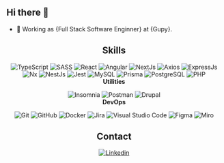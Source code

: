 ##  Hi there 👋

- 💼 Working as {Full Stack Software Enginner} at {Gupy}.

##

<div align="center">


## Skills
![TypeScript](https://img.shields.io/badge/-Typescript-333333?style=flat&logo=typescript)
![SASS](https://img.shields.io/badge/-SASS-333333?style=flat&logo=SASS&logoColor=1572B6)
![React](https://img.shields.io/badge/-React-333333?style=flat&logo=react)
![Angular](https://img.shields.io/badge/-Angular-333333?style=flat&logo=angular)
![NextJs](https://img.shields.io/badge/-Next%20JS-333333?style=flat&logo=next)
![Axios](https://img.shields.io/badge/-Axios-333333?style=flat&logo=axios)
![ExpressJs](https://img.shields.io/badge/-Express%20JS-333333?style=flat&logo=express)
![Nx](https://img.shields.io/badge/-NX-333333?style=flat&logo=nx)
![NestJs](https://img.shields.io/badge/-Nest%20JS-333333?style=flat&logo=nest)
![Jest](https://img.shields.io/badge/-Jest-333333?style=flat&logo=jest)
![MySQL](https://img.shields.io/badge/-MySQL-333333?style=flat&logo=mysql)
![Prisma](https://img.shields.io/badge/-Prisma-333333?style=flat&logo=prisma)
![PostgreSQL](https://img.shields.io/badge/-PostgresSQL-333333?style=flat&logo=postgresql)
![PHP](https://img.shields.io/badge/-PHP-333333?style=flat&logo=php)
<br/>
**Utilities**

![Insomnia](https://img.shields.io/badge/-Insomnia-333333?style=flat&logo=insomnia)
![Postman](https://img.shields.io/badge/-Postman-333333?style=flat&logo=postman)
![Drupal](https://img.shields.io/badge/-Drupal-333333?style=flat&logo=drupal)
<br/>
**DevOps**

![Git](https://img.shields.io/badge/-Git-333333?style=flat&logo=git)
![GitHub](https://img.shields.io/badge/-GitHub-333333?style=flat&logo=github)
![Docker](https://img.shields.io/badge/-Docker-333333?style=flat&logo=docker)
![Jira](https://img.shields.io/badge/-Jira-333333?style=flat&logo=jira)
![Visual Studio Code](https://img.shields.io/badge/-Visual%20Studio%20Code-333333?style=flat&logo=visual-studio-code&logoColor=007ACC)
![Figma](https://img.shields.io/badge/-Figma-333333?style=flat&logo=figma&logoColor=007ACC)
![Miro](https://img.shields.io/badge/-Miro-333333?style=flat&logo=miro)
<br/>

## Contact
  
[![Linkedin](https://img.shields.io/badge/-blue?style=flat-square&logo=Linkedin&logoColor=white&link=https://www.linkedin.com/in/gabriela-sanches-developer/)](https://www.linkedin.com/in/gabriela-sanches-developer/)



